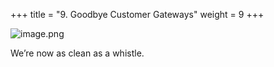 +++
title = "9. Goodbye Customer Gateways"
weight = 9
+++


![image.png](/images/008-viii-clean-it-up/41-648231-image.png)


We’re now as clean as a whistle. 


